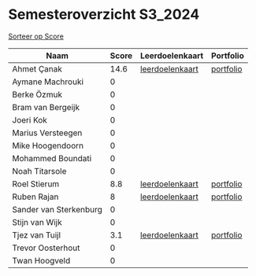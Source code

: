 # Semesteroverzicht S3_2024
[Sorteer op Score](semesteroverzichten-tabel-sorted-scores-1UEPV7AACOGRIUY2G6NCM6HF1.html)

| Naam                   |   Score | Leerdoelenkaart                                                                 | Portfolio                                                            |
|-----------------------|--------|--------------------------------------------------------------------------------|---------------------------------------------------------------------|
| Ahmet Çanak            |    14.6 | [leerdoelenkaart](Ahmet_Çanak_M7TC0ODGDIGU007V95LE0BCD1-leerdoelenkaart.svg)    | [portfolio](Ahmet_Çanak_M7TC0ODGDIGU007V95LE0BCD1-portfolio.html)    |
| Aymane Machrouki       |     0   |                                                                                 |                                                                      |
| Berke Özmuk            |     0   |                                                                                 |                                                                      |
| Bram van Bergeijk      |     0   |                                                                                 |                                                                      |
| Joeri Kok              |     0   |                                                                                 |                                                                      |
| Marius Versteegen      |     0   |                                                                                 |                                                                      |
| Mike Hoogendoorn       |     0   |                                                                                 |                                                                      |
| Mohammed Boundati      |     0   |                                                                                 |                                                                      |
| Noah Titarsole         |     0   |                                                                                 |                                                                      |
| Roel Stierum           |     8.8 | [leerdoelenkaart](Roel_Stierum_NUM71Z5GX38SDE8F13V9APZNW-leerdoelenkaart.svg)   | [portfolio](Roel_Stierum_NUM71Z5GX38SDE8F13V9APZNW-portfolio.html)   |
| Ruben Rajan            |     8   | [leerdoelenkaart](Ruben_Rajan_9AYKX4FQ16YDNI0MMX8G2L7UO-leerdoelenkaart.svg)    | [portfolio](Ruben_Rajan_9AYKX4FQ16YDNI0MMX8G2L7UO-portfolio.html)    |
| Sander van Sterkenburg |     0   |                                                                                 |                                                                      |
| Stijn van Wijk         |     0   |                                                                                 |                                                                      |
| Tjez van Tuijl         |     3.1 | [leerdoelenkaart](Tjez_van_Tuijl_6UST74VHGZA8GYFTSJND8RVK9-leerdoelenkaart.svg) | [portfolio](Tjez_van_Tuijl_6UST74VHGZA8GYFTSJND8RVK9-portfolio.html) |
| Trevor Oosterhout      |     0   |                                                                                 |                                                                      |
| Twan Hoogveld          |     0   |                                                                                 |                                                                      |